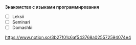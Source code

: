 **Знакомство с языками программирования**

* [ ] Leksii
* [ ] Seminari
* [ ] Domashki

https://www.notion.so/3b27f01c6af543768a025572594074e4
